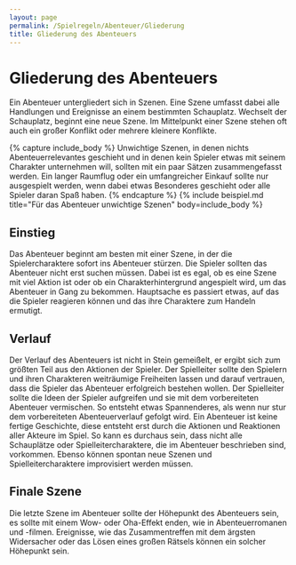 ```yaml
---
layout: page
permalink: /Spielregeln/Abenteuer/Gliederung
title: Gliederung des Abenteuers
---
```


# Gliederung des Abenteuers

Ein Abenteuer untergliedert sich in Szenen. Eine Szene umfasst dabei alle Handlungen und Ereignisse an einem bestimmten Schauplatz. Wechselt der Schauplatz, beginnt eine neue Szene. Im Mittelpunkt einer Szene stehen oft auch ein großer Konflikt oder mehrere kleinere Konflikte.

{% capture include_body %}
Unwichtige Szenen, in denen nichts Abenteuerrelevantes geschieht und in denen kein Spieler etwas mit seinem Charakter unternehmen will, sollten mit ein paar Sätzen zusammengefasst werden. Ein langer Raumflug oder ein umfangreicher Einkauf sollte nur ausgespielt werden, wenn dabei etwas Besonderes geschieht oder alle Spieler daran Spaß haben.
{% endcapture %}
{% include beispiel.md title="Für das Abenteuer unwichtige Szenen" body=include_body %}

## Einstieg

Das Abenteuer beginnt am besten mit einer Szene, in der die Spielercharaktere sofort ins Abenteuer stürzen. Die Spieler sollten das Abenteuer nicht erst suchen müssen. Dabei ist es egal, ob es eine Szene mit viel Aktion ist oder ob ein Charakterhintergrund angespielt wird, um das Abenteuer in Gang zu bekommen. Hauptsache es passiert etwas, auf das die Spieler reagieren können und das ihre Charaktere zum Handeln ermutigt.

## Verlauf

Der Verlauf des Abenteuers ist nicht in Stein gemeißelt, er ergibt sich zum größten Teil aus den Aktionen der Spieler. Der Spielleiter sollte den Spielern und ihren Charakteren weiträumige Freiheiten lassen und darauf vertrauen, dass die Spieler das Abenteuer erfolgreich bestehen wollen. Der Spielleiter sollte die Ideen der Spieler aufgreifen und sie mit dem vorbereiteten Abenteuer vermischen. So entsteht etwas Spannenderes, als wenn nur stur dem vorbereiteten Abenteuerverlauf gefolgt wird. Ein Abenteuer ist keine fertige Geschichte, diese entsteht erst durch die Aktionen und Reaktionen aller Akteure im Spiel. So kann es durchaus sein, dass nicht alle Schauplätze oder Spielleitercharaktere, die im Abenteuer beschrieben sind, vorkommen. Ebenso können spontan neue Szenen und Spielleitercharaktere improvisiert werden müssen.

## Finale Szene

Die letzte Szene im Abenteuer sollte der Höhepunkt des Abenteuers sein, es sollte mit einem Wow- oder Oha-Effekt enden, wie in Abenteuerromanen und -filmen. Ereignisse, wie das Zusammentreffen mit dem ärgsten Widersacher oder das Lösen eines großen Rätsels können ein solcher Höhepunkt sein.
